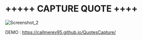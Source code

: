 +++++ CAPTURE QUOTE ++++
========================

![Screenshot_2](https://github.com/Callmerev95/QuotesCapture/assets/154798324/a9f16b45-ab34-4344-a25a-a22ea29fe0a1)

DEMO : https://callmerev95.github.io/QuotesCapture/
